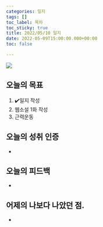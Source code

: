 ```yaml
---
categories: 일지
tags: []
toc_label: 목차
toc_sticky: true
title: 2022/05/10 일지
date: 2022-05-09T15:00:00.000+00:00
toc: false

---
```

![](/blog/assets/images/a_rank.webp)

## 오늘의 목표

1. :heavy_check_mark:일지 작성
2. 웹소설 1화 작성
3. 근력운동

## 오늘의 성취 인증

* 

## 오늘의 피드백

* 

## 어제의 나보다 나았던 점.

* 